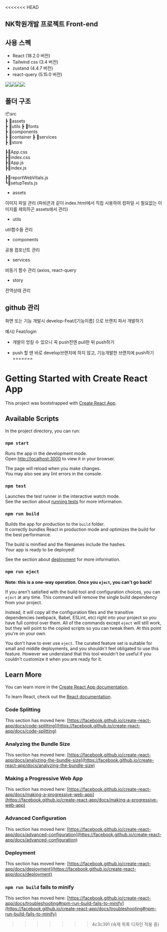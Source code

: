 <<<<<<< HEAD
## NK학원개발 프로젝트 Front-end   

## 사용 스펙
- React (18.2.0 버전)
- Tailwind css (3.4 버전)
- zustand (4.4.7 버전)
- react-query (5.15.0 버전)

<img src="https://img.shields.io/badge/React-61DAFB?style=for-the-badge&logo=React&logoColor=black"><img src="https://img.shields.io/badge/Tailwindcss-06B6D4?style=for-the-badge&logo=Tailwindcss&logoColor=white"><img src="https://img.shields.io/badge/reactquery-FF4154?style=for-the-badge&logo=reactquery&logoColor=purple"><img src="https://img.shields.io/badge/Zustand-000000?style=for-the-badge&logo=Zustand&logoColor=white">


## 폴더 구조
📦src  
 ┣ 📂assets  
 ┣ 📂utils
 ┣ 📂fonts  
 ┣ 📂components  
 ┣ 📂container
 ┣ 📂services  
 ┣ 📂store

 ┣📜App.css  
 ┣📜index.css    
 ┣📜App.js  
 ┣📜index.js
 
 ┣📜reportWebVitals.js  
 ┗📜setupTests.js  
 
- assets

이미지 파일 관리 (파비콘과 같이 index.html에서 직접 사용하여 컴파일 시 필요없는 이미지를 제외하곤 assets에서 관리)  

- utils

util함수들 관리

- components

공용 컴포넌트 관리

- services

비동기 함수 관리 (axios, react-query

- story

전역상태 관리

## github 관리
화면 또는 기능 개발시 develop-Feat/[기능이름] 으로 브랜치 파서 개발하기 

예시) Feat/login 

- 개발이 엉킬 수 있으니 꼭 push전엔 pull한 뒤 push하기

- push 할 땐 바로 develop브랜치에 하지 않고, 기능개발한 브랜치에 push하기
=======
# Getting Started with Create React App

This project was bootstrapped with [Create React App](https://github.com/facebook/create-react-app).

## Available Scripts

In the project directory, you can run:

### `npm start`

Runs the app in the development mode.\
Open [http://localhost:3000](http://localhost:3000) to view it in your browser.

The page will reload when you make changes.\
You may also see any lint errors in the console.

### `npm test`

Launches the test runner in the interactive watch mode.\
See the section about [running tests](https://facebook.github.io/create-react-app/docs/running-tests) for more information.

### `npm run build`

Builds the app for production to the `build` folder.\
It correctly bundles React in production mode and optimizes the build for the best performance.

The build is minified and the filenames include the hashes.\
Your app is ready to be deployed!

See the section about [deployment](https://facebook.github.io/create-react-app/docs/deployment) for more information.

### `npm run eject`

**Note: this is a one-way operation. Once you `eject`, you can't go back!**

If you aren't satisfied with the build tool and configuration choices, you can `eject` at any time. This command will remove the single build dependency from your project.

Instead, it will copy all the configuration files and the transitive dependencies (webpack, Babel, ESLint, etc) right into your project so you have full control over them. All of the commands except `eject` will still work, but they will point to the copied scripts so you can tweak them. At this point you're on your own.

You don't have to ever use `eject`. The curated feature set is suitable for small and middle deployments, and you shouldn't feel obligated to use this feature. However we understand that this tool wouldn't be useful if you couldn't customize it when you are ready for it.

## Learn More

You can learn more in the [Create React App documentation](https://facebook.github.io/create-react-app/docs/getting-started).

To learn React, check out the [React documentation](https://reactjs.org/).

### Code Splitting

This section has moved here: [https://facebook.github.io/create-react-app/docs/code-splitting](https://facebook.github.io/create-react-app/docs/code-splitting)

### Analyzing the Bundle Size

This section has moved here: [https://facebook.github.io/create-react-app/docs/analyzing-the-bundle-size](https://facebook.github.io/create-react-app/docs/analyzing-the-bundle-size)

### Making a Progressive Web App

This section has moved here: [https://facebook.github.io/create-react-app/docs/making-a-progressive-web-app](https://facebook.github.io/create-react-app/docs/making-a-progressive-web-app)

### Advanced Configuration

This section has moved here: [https://facebook.github.io/create-react-app/docs/advanced-configuration](https://facebook.github.io/create-react-app/docs/advanced-configuration)

### Deployment

This section has moved here: [https://facebook.github.io/create-react-app/docs/deployment](https://facebook.github.io/create-react-app/docs/deployment)

### `npm run build` fails to minify

This section has moved here: [https://facebook.github.io/create-react-app/docs/troubleshooting#npm-run-build-fails-to-minify](https://facebook.github.io/create-react-app/docs/troubleshooting#npm-run-build-fails-to-minify)
>>>>>>> 4c3c391 (숙제 목록 디자인 적용 중)
